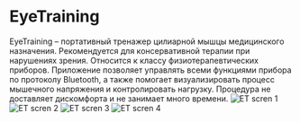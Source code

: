 # EyeTraining
EyeTraining – портативный тренажер цилиарной мышцы медицинского назначения. Рекомендуется для консервативной терапии при нарушениях зрения. Относится к классу физиотерапевтических приборов.
Приложение позволяет управлять всеми функциями прибора по протоколу Bluetooth, а также помогает визуализировать процесс мышечного напряжения и контролировать нагрузку.
Процедура не доставляет дискомфорта и не занимает много времени.
![ET scren 1](https://user-images.githubusercontent.com/50139805/202922110-1804367a-a346-40ca-8677-404c375c3ea7.png)
![ET scren 2](https://user-images.githubusercontent.com/50139805/202922188-d855427c-46b3-4727-b0b1-3db3cb549f2f.png)
![ET scren 3](https://user-images.githubusercontent.com/50139805/202922116-c8751f3c-f3bb-42c8-bfd5-5c6aea46c8e4.png)
![ET scren 4](https://user-images.githubusercontent.com/50139805/202922117-24164fcd-64a9-4dde-86cd-a7e7a4c20def.png)
